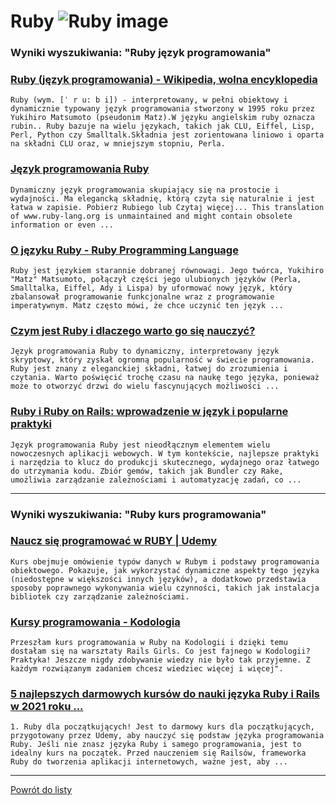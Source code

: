 # Ruby ![Ruby image](https://www.tiobe.com/wp-content/themes/tiobe/tiobe-index/images/Ruby.png)

### Wyniki wyszukiwania: "Ruby język programowania" 

### [Ruby (język programowania) - Wikipedia, wolna encyklopedia](https://pl.wikipedia.org/wiki/Ruby_(język_programowania)) 

    Ruby (wym. [ˈ r u: b i]) - interpretowany, w pełni obiektowy i dynamicznie typowany język programowania stworzony w 1995 roku przez Yukihiro Matsumoto (pseudonim Matz).W języku angielskim ruby oznacza rubin.. Ruby bazuje na wielu językach, takich jak CLU, Eiffel, Lisp, Perl, Python czy Smalltalk.Składnia jest zorientowana liniowo i oparta na składni CLU oraz, w mniejszym stopniu, Perla.




### [Język programowania Ruby](https://www.ruby-lang.org/pl/) 

    Dynamiczny język programowania skupiający się na prostocie i wydajności. Ma elegancką składnię, którą czyta się naturalnie i jest łatwa w zapisie. Pobierz Rubiego lub Czytaj więcej... This translation of www.ruby-lang.org is unmaintained and might contain obsolete information or even ...




### [O języku Ruby - Ruby Programming Language](https://www.ruby-lang.org/pl/about/) 

    Ruby jest językiem starannie dobranej równowagi. Jego twórca, Yukihiro "Matz" Matsumoto, połączył części jego ulubionych języków (Perla, Smalltalka, Eiffel, Ady i Lispa) by uformować nowy język, który zbalansował programowanie funkcjonalne wraz z programowanie imperatywnym. Matz często mówi, że chce uczynić ten język ...




### [Czym jest Ruby i dlaczego warto go się nauczyć?](https://theforcecode.com/help/pl/czym-jest-ruby-i-dlaczego-warto-go-sie-nauczyc/) 

    Język programowania Ruby to dynamiczny, interpretowany język skryptowy, który zyskał ogromną popularność w świecie programowania. Ruby jest znany z eleganckiej składni, łatwej do zrozumienia i czytania. Warto poświęcić trochę czasu na naukę tego języka, ponieważ może to otworzyć drzwi do wielu fascynujących możliwości ...




### [Ruby i Ruby on Rails: wprowadzenie w język i popularne praktyki](https://boringowl.io/blog/podroz-do-swiata-programowania-przewodnik-po-jezyku-ruby) 

    Język programowania Ruby jest nieodłącznym elementem wielu nowoczesnych aplikacji webowych. W tym kontekście, najlepsze praktyki i narzędzia to klucz do produkcji skutecznego, wydajnego oraz łatwego do utrzymania kodu. Zbiór gemów, takich jak Bundler czy Rake, umożliwia zarządzanie zależnościami i automatyzację zadań, co ...






---

### Wyniki wyszukiwania: "Ruby kurs programowania" 

### [Naucz się programować w RUBY | Udemy](https://www.udemy.com/course/programowanie-w-ruby/) 

    Kurs obejmuje omówienie typów danych w Rubym i podstawy programowania obiektowego. Pokazuje, jak wykorzystać dynamiczne aspekty tego języka (niedostępne w większości innych języków), a dodatkowo przedstawia sposoby poprawnego wykonywania wielu czynności, takich jak instalacja bibliotek czy zarządzanie zależnościami.




### [Kursy programowania - Kodologia](https://kodologia.pl/kursy) 

    Przeszłam kurs programowania w Ruby na Kodologii i dzięki temu dostałam się na warsztaty Rails Girls. Co jest fajnego w Kodologii? Praktyka! Jeszcze nigdy zdobywanie wiedzy nie było tak przyjemne. Z każdym rozwiązanym zadaniem chcesz wiedziec więcej i więcej".




### [5 najlepszych darmowych kursów do nauki języka Ruby i Rails w 2021 roku ...](https://ichi.pro/pl/5-najlepszych-darmowych-kursow-do-nauki-jezyka-ruby-i-rails-w-2021-roku-best-of-lot-247707910523236) 

    1. Ruby dla początkujących! Jest to darmowy kurs dla początkujących, przygotowany przez Udemy, aby nauczyć się podstaw języka programowania Ruby. Jeśli nie znasz języka Ruby i samego programowania, jest to idealny kurs na początek. Przed nauczeniem się Railsów, frameworka Ruby do tworzenia aplikacji internetowych, ważne jest, aby ...






---

 [Powrót do listy](../top20.md)